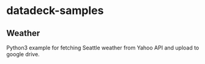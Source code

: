 # datadeck-samples

## Weather
Python3 example for fetching Seattle weather from Yahoo API and upload to google drive.
